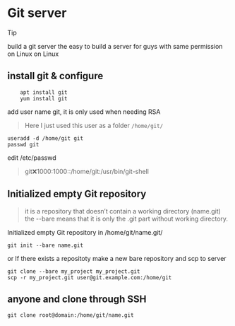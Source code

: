 # Git server

> [!TIP]
> build a git server
> the easy to build a server for guys with same permission on Linux
> on Linux

## install git & configure
```shell
	apt install git
	yum install git
```

add user name git, it is only used when needing RSA

>Here I just used this user as a folder  `/home/git/`

```shell
useradd -d /home/git git
passwd git
```

edit /etc/passwd

> git:x:1000:1000::/home/git:/usr/bin/git-shell

## Initialized empty Git repository
> it is a repository that doesn’t contain a working directory (name.git)
> the --bare means that it is only the .git part without working directory.

Initialized empty Git repository in /home/git/name.git/

```shell
git init --bare name.git
```

or If there exists a repositoty
make a new bare repository and scp to server

```shell
git clone --bare my_project my_project.git
scp -r my_project.git user@git.example.com:/home/git
```


## anyone and clone through SSH

```shell
git clone root@domain:/home/git/name.git
```


